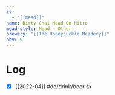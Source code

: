 ```yaml
---
is:
  - "[[mead]]"
name: Dirty Chai Mead On Nitro
mead-style: Mead - Other
brewery: "[[The Honeysuckle Meadery]]"
abv: 9
---
```


# Log
- [x] [[2022-04]] #do/drink/beer 👍
